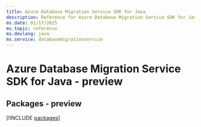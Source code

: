 ```yaml
---
title: Azure Database Migration Service SDK for Java
description: Reference for Azure Database Migration Service SDK for Java
ms.date: 01/17/2025
ms.topic: reference
ms.devlang: java
ms.service: databasemigrationservice
---
```

# Azure Database Migration Service SDK for Java - preview
## Packages - preview
[!INCLUDE [packages](database-migration-service-index.md)]